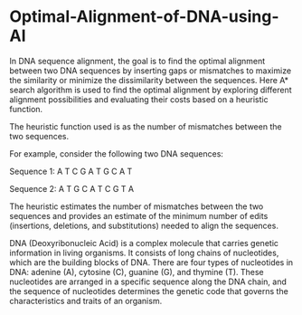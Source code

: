 # Optimal-Alignment-of-DNA-using-AI

In DNA sequence alignment, the goal is to find the optimal alignment between two DNA sequences by inserting gaps or mismatches to maximize the similarity or minimize the dissimilarity between the sequences. Here A* search algorithm is used to find the optimal alignment by exploring different alignment possibilities and evaluating their costs based on a heuristic function.

The heuristic function used is as the number of mismatches between the two sequences.

For example, consider the following two DNA sequences:

Sequence 1: A T C G A T G C A T

Sequence 2: A T G C A T C G T A

 

The heuristic estimates the number of mismatches between the two sequences and provides an estimate of the minimum number of edits (insertions, deletions, and substitutions) needed to align the sequences.

DNA (Deoxyribonucleic Acid) is a complex molecule that carries genetic information in living organisms. It consists of long chains of nucleotides, which are the building blocks of DNA. There are four types of nucleotides in DNA: adenine (A), cytosine (C), guanine (G), and thymine (T). These nucleotides are arranged in a specific sequence along the DNA chain, and the sequence of nucleotides determines the genetic code that governs the characteristics and traits of an organism.
